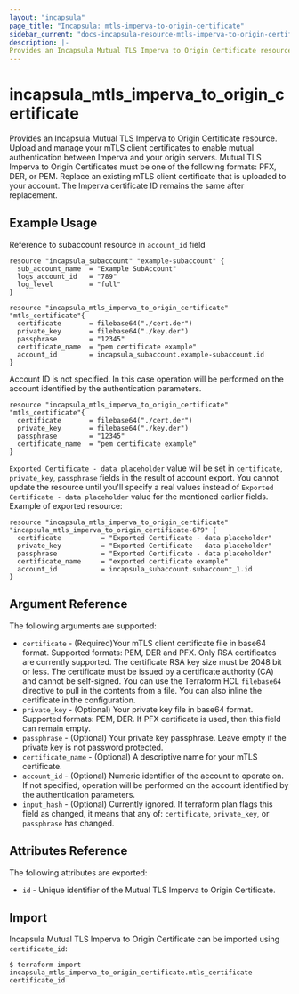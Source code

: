 ```yaml
---
layout: "incapsula"
page_title: "Incapsula: mtls-imperva-to-origin-certificate"
sidebar_current: "docs-incapsula-resource-mtls-imperva-to-origin-certificate"
description: |-
Provides an Incapsula Mutual TLS Imperva to Origin Certificate resource.
---
```


# incapsula_mtls_imperva_to_origin_certificate

Provides an Incapsula Mutual TLS Imperva to Origin Certificate resource.
Upload and manage your mTLS client certificates to enable mutual authentication between Imperva and your origin servers.
Mutual TLS Imperva to Origin Certificates must be one of the following formats: PFX, DER, or PEM.
Replace an existing mTLS client certificate that is uploaded to your account. The Imperva certificate ID remains the same after replacement.

## Example Usage
Reference to subaccount resource in `account_id` field

```hcl
resource "incapsula_subaccount" "example-subaccount" {
  sub_account_name  = "Example SubAccount"
  logs_account_id   = "789"
  log_level         = "full"
}

resource "incapsula_mtls_imperva_to_origin_certificate" "mtls_certificate"{
  certificate       = filebase64("./cert.der")
  private_key       = filebase64("./key.der")
  passphrase        = "12345"
  certificate_name  = "pem certificate example"
  account_id        = incapsula_subaccount.example-subaccount.id
}
```

Account ID is not specified. In this case operation will be performed on the account identified by the authentication parameters.

```hcl
resource "incapsula_mtls_imperva_to_origin_certificate" "mtls_certificate"{
  certificate       = filebase64("./cert.der")
  private_key       = filebase64("./key.der")
  passphrase        = "12345"
  certificate_name  = "pem certificate example"
}
```

`Exported Certificate - data placeholder` value will be set in `certificate`, `private_key`, `passphrase` fields in the result of account export.
You cannot update the resource until you'll specify a real values instead of `Exported Certificate - data placeholder` value for the mentioned earlier fields.
Example of exported resource:

```hcl
resource "incapsula_mtls_imperva_to_origin_certificate" "incapsula_mtls_imperva_to_origin_certificate-679" { 
  certificate          = "Exported Certificate - data placeholder"
  private_key          = "Exported Certificate - data placeholder"
  passphrase           = "Exported Certificate - data placeholder"
  certificate_name     = "exported certificate example"
  account_id           = incapsula_subaccount.subaccount_1.id
}
```
## Argument Reference

The following arguments are supported:

* `certificate` - (Required)Your mTLS client certificate file in base64 format. Supported formats: PEM, DER and PFX. Only RSA certificates are currently supported. The certificate RSA key size must be 2048 bit or less. The certificate must be issued by a certificate authority (CA) and cannot be self-signed.
  You can use the Terraform HCL `filebase64` directive to pull in the contents from a file. You can also inline the certificate in the configuration.
* `private_key` - (Optional) Your private key file in base64 format. Supported formats: PEM, DER. If PFX certificate is used, then this field can remain empty.
* `passphrase` - (Optional) Your private key passphrase. Leave empty if the private key is not password protected.
* `certificate_name` - (Optional) A descriptive name for your mTLS certificate.
* `account_id` - (Optional) Numeric identifier of the account to operate on. If not specified, operation will be performed on the account identified by the authentication parameters.
* `input_hash` - (Optional) Currently ignored. If terraform plan flags this field as changed, it means that any of: `certificate`, `private_key`, or `passphrase` has changed.

## Attributes Reference

The following attributes are exported:

* `id` - Unique identifier of the Mutual TLS Imperva to Origin Certificate.

## Import

Incapsula Mutual TLS Imperva to Origin Certificate can be imported using `certificate_id`:

```
$ terraform import incapsula_mtls_imperva_to_origin_certificate.mtls_certificate certificate_id
```